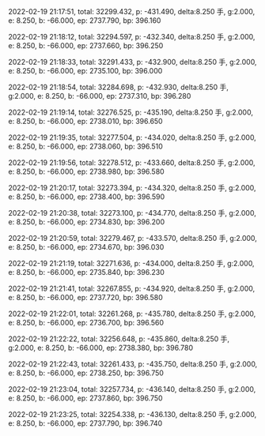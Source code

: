 2022-02-19 21:17:51, total: 32299.432, p: -431.490, delta:8.250 手, g:2.000, e: 8.250, b: -66.000, ep: 2737.790, bp: 396.160

2022-02-19 21:18:12, total: 32294.597, p: -432.340, delta:8.250 手, g:2.000, e: 8.250, b: -66.000, ep: 2737.660, bp: 396.250

2022-02-19 21:18:33, total: 32291.433, p: -432.900, delta:8.250 手, g:2.000, e: 8.250, b: -66.000, ep: 2735.100, bp: 396.000

2022-02-19 21:18:54, total: 32284.698, p: -432.930, delta:8.250 手, g:2.000, e: 8.250, b: -66.000, ep: 2737.310, bp: 396.280

2022-02-19 21:19:14, total: 32276.525, p: -435.190, delta:8.250 手, g:2.000, e: 8.250, b: -66.000, ep: 2738.010, bp: 396.650

2022-02-19 21:19:35, total: 32277.504, p: -434.020, delta:8.250 手, g:2.000, e: 8.250, b: -66.000, ep: 2738.060, bp: 396.510

2022-02-19 21:19:56, total: 32278.512, p: -433.660, delta:8.250 手, g:2.000, e: 8.250, b: -66.000, ep: 2738.980, bp: 396.580

2022-02-19 21:20:17, total: 32273.394, p: -434.320, delta:8.250 手, g:2.000, e: 8.250, b: -66.000, ep: 2738.400, bp: 396.590

2022-02-19 21:20:38, total: 32273.100, p: -434.770, delta:8.250 手, g:2.000, e: 8.250, b: -66.000, ep: 2734.830, bp: 396.200

2022-02-19 21:20:59, total: 32279.467, p: -433.570, delta:8.250 手, g:2.000, e: 8.250, b: -66.000, ep: 2734.670, bp: 396.030

2022-02-19 21:21:19, total: 32271.636, p: -434.000, delta:8.250 手, g:2.000, e: 8.250, b: -66.000, ep: 2735.840, bp: 396.230

2022-02-19 21:21:41, total: 32267.855, p: -434.920, delta:8.250 手, g:2.000, e: 8.250, b: -66.000, ep: 2737.720, bp: 396.580

2022-02-19 21:22:01, total: 32261.268, p: -435.780, delta:8.250 手, g:2.000, e: 8.250, b: -66.000, ep: 2736.700, bp: 396.560

2022-02-19 21:22:22, total: 32256.648, p: -435.860, delta:8.250 手, g:2.000, e: 8.250, b: -66.000, ep: 2738.380, bp: 396.780

2022-02-19 21:22:43, total: 32261.433, p: -435.750, delta:8.250 手, g:2.000, e: 8.250, b: -66.000, ep: 2738.250, bp: 396.750

2022-02-19 21:23:04, total: 32257.734, p: -436.140, delta:8.250 手, g:2.000, e: 8.250, b: -66.000, ep: 2737.860, bp: 396.750

2022-02-19 21:23:25, total: 32254.338, p: -436.130, delta:8.250 手, g:2.000, e: 8.250, b: -66.000, ep: 2737.790, bp: 396.740